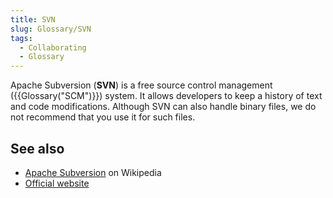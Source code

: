 ```yaml
---
title: SVN
slug: Glossary/SVN
tags:
  - Collaborating
  - Glossary
---
```

Apache Subversion (**SVN**) is a free source control management ({{Glossary("SCM")}}) system. It allows developers to keep a history of text and code modifications. Although SVN can also handle binary files, we do not recommend that you use it for such files.

## See also

- [Apache Subversion](https://en.wikipedia.org/wiki/Apache_Subversion) on Wikipedia
- [Official website](https://subversion.apache.org/)
